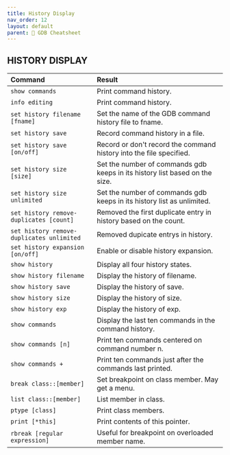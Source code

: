 ```yaml
---
title: History Display
nav_order: 12
layout: default
parent: 📑 GDB Cheatsheet
---
```


## **HISTORY DISPLAY**

| Command                                   | Result                                                                      |
| :---------------------------------------- | :-------------------------------------------------------------------------- |
| `show commands`                           | Print command history.                                                      |
| `info editing`                            | Print command history.                                                      |
| `set history filename [fname]`            | Set the name of the GDB command history file to fname.                      |
| `set history save`                        | Record command history in a file.                                           |
| `set history save [on/off]`               | Record or don't record the command history into the file specified.         |
| `set history size [size]`                 | Set the number of commands gdb keeps in its history list based on the size. |
| `set history size unlimited`              | Set the number of commands gdb keeps in its history list as unlimited.      |
| `set history remove-duplicates [count]`   | Removed the first duplicate entry in history based on the count.            |
| `set history remove-duplicates unlimited` | Removed dupicate entrys in history.                                         |
| `set history expansion [on/off]`          | Enable or disable history expansion.                                        |
| `show history`                            | Display all four history states.                                            |
| `show history filename`                   | Display the history of filename.                                            |
| `show history save`                       | Display the history of save.                                                |
| `show history size`                       | Display the history of size.                                                |
| `show history exp`                        | Display the history of exp.                                                 |
| `show commands`                           | Display the last ten commands in the command history.                       |
| `show commands [n]`                       | Print ten commands centered on command number n.                            |
| `show commands +`                         | Print ten commands just after the commands last printed.                    | 
| `break class::[member]`                   | Set breakpoint on class member. May get a menu.                             |
| `list class::[member]`                    | List member in class.                                                       |
| `ptype [class]`                           | Print class members.                                                        |
| `print [*this]`                           | Print contents of this pointer.                                             |
| `rbreak [regular expression]`             | Useful for breakpoint on overloaded member name.                            |